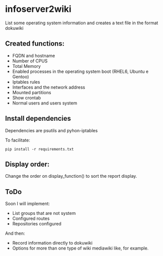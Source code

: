 # infoserver2wiki
List some operating system information and creates a text file in the format dokuwiki

## Created functions:
* FQDN and hostname
* Number of CPUS
* Total Memory
* Enabled processes in the operating system boot (RHEL6, Ubuntu e Gentoo)
* Iptables rules
* Interfaces and the network address
* Mounted partitions
* Show crontab
* Normal users and users system


## Install dependencies
Dependencies are psutils and pyhon-iptables

To facilitate:

```
pip install -r requirements.txt
```

## Display order:
Change the order on display_function() to sort the report display.


## ToDo
Soon I will implement:
* List groups that are not system
* Configured routes
* Repositories configured

And then:
* Record information directly to dokuwiki
* Options for more than one type of wiki mediawiki like, for example.
